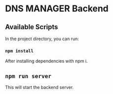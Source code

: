 # DNS MANAGER Backend

## Available Scripts

In the project directory, you can run:

### `npm install`

After installing dependencies with npm i.

## `npm run server`

This will start the backend server.
